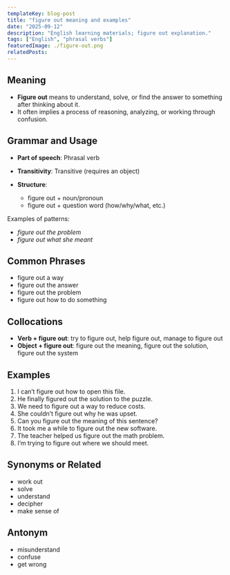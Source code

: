 ```yaml
---
templateKey: blog-post
title: "figure out meaning and examples"
date: "2025-09-12"
description: "English learning materials; figure out explanation."
tags: ["English", "phrasal verbs"]
featuredImage: ./figure-out.png
relatedPosts:
---
```


## Meaning

- **Figure out** means to understand, solve, or find the answer to something after thinking about it.
- It often implies a process of reasoning, analyzing, or working through confusion.

## Grammar and Usage

- **Part of speech**: Phrasal verb
- **Transitivity**: Transitive (requires an object)
- **Structure**:

  - figure out + noun/pronoun
  - figure out + question word (how/why/what, etc.)

Examples of patterns:

- _figure out the problem_
- _figure out what she meant_

## Common Phrases

- figure out a way
- figure out the answer
- figure out the problem
- figure out how to do something

## Collocations

- **Verb + figure out**: try to figure out, help figure out, manage to figure out
- **Object + figure out**: figure out the meaning, figure out the solution, figure out the system

## Examples

1. I can’t figure out how to open this file.
2. He finally figured out the solution to the puzzle.
3. We need to figure out a way to reduce costs.
4. She couldn’t figure out why he was upset.
5. Can you figure out the meaning of this sentence?
6. It took me a while to figure out the new software.
7. The teacher helped us figure out the math problem.
8. I’m trying to figure out where we should meet.

## Synonyms or Related

- work out
- solve
- understand
- decipher
- make sense of

## Antonym

- misunderstand
- confuse
- get wrong
